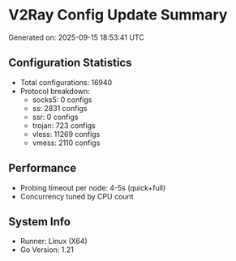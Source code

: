 # V2Ray Config Update Summary
Generated on: 2025-09-15 18:53:41 UTC

## Configuration Statistics
- Total configurations: 16940
- Protocol breakdown:
  - socks5: 0 configs
  - ss: 2831 configs
  - ssr: 0 configs
  - trojan: 723 configs
  - vless: 11269 configs
  - vmess: 2110 configs

## Performance
- Probing timeout per node: 4-5s (quick+full)
- Concurrency tuned by CPU count

## System Info
- Runner: Linux (X64)
- Go Version: 1.21

